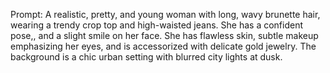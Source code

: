 Prompt: A realistic, pretty, and young woman with long, wavy brunette hair, wearing a trendy crop top and high-waisted jeans. She has a confident pose,, and a slight smile on her face. She has flawless skin, subtle makeup emphasizing her eyes, and is accessorized with delicate gold jewelry. The background is a chic urban setting with blurred city lights at dusk.
